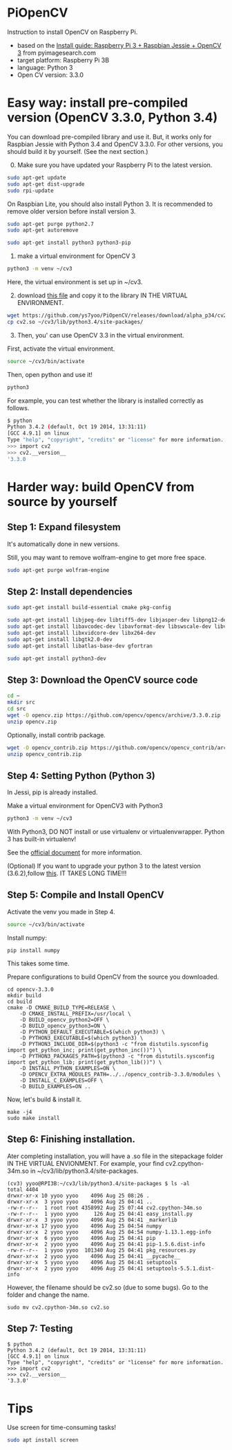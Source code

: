# PiOpenCV
Instruction to install OpenCV on Raspberry Pi.
* based on the 
[Install guide: Raspberry Pi 3 + Raspbian Jessie + OpenCV 3](http://www.pyimagesearch.com/2016/04/18/install-guide-raspberry-pi-3-raspbian-jessie-opencv-3/) from pyimagesearch.com
* target platform: Raspberry Pi 3B
* language: Python 3
* Open CV version: 3.3.0






# Easy way: install pre-compiled version (OpenCV 3.3.0, Python 3.4)

You can download pre-compiled library and use it.
But, it works only for Raspbian Jessie with Python 3.4 and OpenCV 3.3.0.
For other versions, you should build it by yourself. (See the next section.)


0. Make sure you have updated your Raspberry Pi to the latest version.

```bash
sudo apt-get update
sudo apt-get dist-upgrade
sudo rpi-update
```

On Raspbian Lite, you should also install Python 3.
It is recommended to remove older version before install version 3.
```bash
sudo apt-get purge python2.7
sudo apt-get autoremove

sudo apt-get install python3 python3-pip
```



1. make a virtual environment for OpenCV 3

```bash
python3 -m venv ~/cv3
``` 
Here, the virtual environment is set up in ~/cv3.


2. download [this file](https://github.com/ys7yoo/PiOpenCV/releases/download/alpha_p34/cv2.so) and copy it to the library IN THE VIRTUAL ENVIRONMENT.
```bash
wget https://github.com/ys7yoo/PiOpenCV/releases/download/alpha_p34/cv2.so
cp cv2.so ~/cv3/lib/python3.4/site-packages/ 
```

3. Then, you' can use OpenCV 3.3 in the virtual environment.

First, activate the virtual environment.
```bash
source ~/cv3/bin/activate
```

Then, open python and use it!
```bash
python3
```

For example, you can test whether the library is installed correctly as follows.
```bash
$ python
Python 3.4.2 (default, Oct 19 2014, 13:31:11) 
[GCC 4.9.1] on linux
Type "help", "copyright", "credits" or "license" for more information.
>>> import cv2
>>> cv2.__version__
'3.3.0
```



# Harder way: build OpenCV from source by yourself

## Step 1: Expand filesystem

It's automatically done in new versions.

Still, you may want to remove wolfram-engine to get more free space.

```bash
sudo apt-get purge wolfram-engine
```

## Step 2: Install dependencies
```bash
sudo apt-get install build-essential cmake pkg-config

sudo apt-get install libjpeg-dev libtiff5-dev libjasper-dev libpng12-dev
sudo apt-get install libavcodec-dev libavformat-dev libswscale-dev libv4l-dev
sudo apt-get install libxvidcore-dev libx264-dev
sudo apt-get install libgtk2.0-dev
sudo apt-get install libatlas-base-dev gfortran

sudo apt-get install python3-dev
```

## Step 3: Download the OpenCV source code
```bash
cd ~
mkdir src
cd src
wget -O opencv.zip https://github.com/opencv/opencv/archive/3.3.0.zip
unzip opencv.zip
```

Optionally, install contrib package.
```bash
wget -O opencv_contrib.zip https://github.com/opencv/opencv_contrib/archive/3.3.0.zip
unzip opencv_contrib.zip
```


## Step 4: Setting Python (Python 3)

In Jessi, pip is already installed.

Make a virtual environment for OpenCV3 with Python3
```bash
python3 -m venv ~/cv3
``` 

With Python3, DO NOT install or use virtualenv or virtualenvwrapper.
Python 3 has built-in virtualenv!

See the [official document](https://docs.python.org/3/library/venv.html) for more information.

(Optional) If you want to upgrade your python 3 to the latest version (3.6.2),follow [this](https://gist.github.com/ys7yoo/93b1531d453eeb803fda30b5480c59c0).
IT TAKES LONG TIME!!!



## Step 5: Compile and Install OpenCV

Activate the venv you made in Step 4.
```bash
source ~/cv3/bin/activate
``` 

Install numpy: 
```
pip install numpy
```
This takes some time.

Prepare configurations to build OpenCV from the source you downloaded.
```
cd opencv-3.3.0
mkdir build
cd build
cmake -D CMAKE_BUILD_TYPE=RELEASE \
    -D CMAKE_INSTALL_PREFIX=/usr/local \
    -D BUILD_opencv_python2=OFF \
    -D BUILD_opencv_python3=ON \
    -D PYTHON_DEFAULT_EXECUTABLE=$(which python3) \
    -D PYTHON3_EXECUTABLE=$(which python3) \
    -D PYTHON3_INCLUDE_DIR=$(python3 -c "from distutils.sysconfig import get_python_inc; print(get_python_inc())") \
    -D PYTHON3_PACKAGES_PATH=$(python3 -c "from distutils.sysconfig import get_python_lib; print(get_python_lib())") \
    -D INSTALL_PYTHON_EXAMPLES=ON \
    -D OPENCV_EXTRA_MODULES_PATH=../../opencv_contrib-3.3.0/modules \
    -D INSTALL_C_EXAMPLES=OFF \
    -D BUILD_EXAMPLES=ON ..
```

Now, let's build & install it.
```
make -j4
sudo make install
```

## Step 6: Finishing installation.

Ater completing installation, you will have a .so file in the sitepackage folder IN THE VIRTUAL ENVIONMENT.
For example, your find cv2.cpython-34m.so in ~/cv3/lib/python3.4/site-packages.
```
(cv3) yyoo@RPI3B:~/cv3/lib/python3.4/site-packages $ ls -al
total 4404
drwxr-xr-x 10 yyoo yyoo    4096 Aug 25 08:26 .
drwxr-xr-x  3 yyoo yyoo    4096 Aug 25 04:41 ..
-rw-r--r--  1 root root 4358992 Aug 25 07:44 cv2.cpython-34m.so
-rw-r--r--  1 yyoo yyoo     126 Aug 25 04:41 easy_install.py
drwxr-xr-x  3 yyoo yyoo    4096 Aug 25 04:41 _markerlib
drwxr-xr-x 17 yyoo yyoo    4096 Aug 25 04:54 numpy
drwxr-xr-x  2 yyoo yyoo    4096 Aug 25 04:54 numpy-1.13.1.egg-info
drwxr-xr-x  6 yyoo yyoo    4096 Aug 25 04:41 pip
drwxr-xr-x  2 yyoo yyoo    4096 Aug 25 04:41 pip-1.5.6.dist-info
-rw-r--r--  1 yyoo yyoo  101340 Aug 25 04:41 pkg_resources.py
drwxr-xr-x  2 yyoo yyoo    4096 Aug 25 04:41 __pycache__
drwxr-xr-x  5 yyoo yyoo    4096 Aug 25 04:41 setuptools
drwxr-xr-x  2 yyoo yyoo    4096 Aug 25 04:41 setuptools-5.5.1.dist-info
```

However, the filename should be cv2.so (due to some bugs).
Go to the folder and change the name.
```
sudo mv cv2.cpython-34m.so cv2.so
```

## Step 7: Testing 

```
$ python
Python 3.4.2 (default, Oct 19 2014, 13:31:11) 
[GCC 4.9.1] on linux
Type "help", "copyright", "credits" or "license" for more information.
>>> import cv2
>>> cv2.__version__
'3.3.0'
```



# Tips

Use screen for time-consuming tasks!

```bash
sudo apt install screen
```

